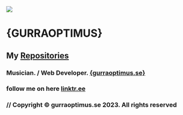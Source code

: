 <!--<img src="https://www.gurraoptimus.se/img/gurraoptimus.jpg" />-->
<!--<img src="https://www.gurraoptimus.se/img/github-4.jpg" />-->
<img src="https://www.gurraoptimus.se/img/github.jpg"/>
<!--<img src="https://www.gurraoptimus.se/img/{G}.png" />-->


# {GURRAOPTIMUS}

## My [Repositories](Repositories) 
### Musician. / Web Developer. [ {gurraoptimus.se} ](https://gurraoptimus.se)
### follow me on here [linktr.ee](https://linktr.ee/gurraoptimus)
### // Copyright © gurraoptimus.se 2023. All rights reserved
